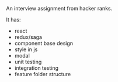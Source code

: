 An interview assignment from hacker ranks.

It has:
- react
- redux/saga
- component base design
- style in js
- modal
- unit testing
- integration testing
- feature folder structure